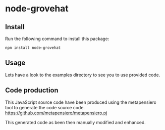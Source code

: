 # node-grovehat

## Install

Run the following command to install this package:
```
npm install node-grovehat
```

## Usage

Lets have a look to the examples directory to see you to use provided code.

## Code production

This JavaScript source code have been produced using the metapensiero tool to generate the code source code.
https://github.com/metapensiero/metapensiero.pj

This generated code as been then manually modified and enhanced.
